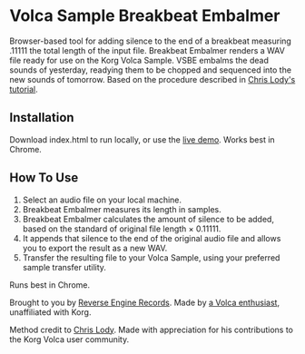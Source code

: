 # Volca Sample Breakbeat Embalmer
Browser-based tool for adding silence to the end of a breakbeat measuring .11111 the total length of the input file. Breakbeat Embalmer renders a WAV file ready for use on the Korg Volca Sample. VSBE embalms the dead sounds of yesterday, readying them to be chopped and sequenced into the new sounds of tomorrow. Based on the procedure described in <a href="https://www.youtube.com/watch?v=ci_ReYDKUfI">Chris Lody's tutorial</a>.

## Installation
Download index.html to run locally, or use the <a href="https://davemh.github.io/volca-sample-breakbeat-embalmer/">live demo</a>. Works best in Chrome.

## How To Use
1. Select an audio file on your local machine.
2. Breakbeat Embalmer measures its length in samples.
3. Breakbeat Embalmer calculates the amount of silence to be added, based on the standard of original file length × 0.11111.
4. It appends that silence to the end of the original audio file and allows you to export the result as a new WAV.
5. Transfer the resulting file to your Volca Sample, using your preferred sample transfer utility.

Runs best in Chrome.

Brought to you by <a href="https://reverse-engine.com">Reverse Engine Records</a>. Made by <a href="https://davemh.com">a Volca enthusiast</a>, unaffiliated with Korg.

Method credit to <a href="https://www.youtube.com/chrislodymusic">Chris Lody</a>. Made with appreciation for his contributions to the Korg Volca user community.
